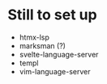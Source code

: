 # Still to set up

- htmx-lsp
- marksman (?)
- svelte-language-server
- templ
- vim-language-server
